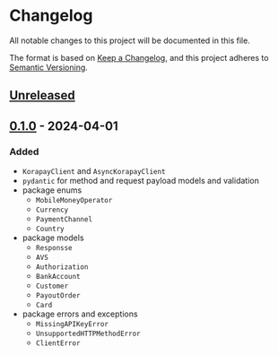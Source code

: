 # Changelog

All notable changes to this project will be documented in this file.

The format is based on [Keep a Changelog](https://keepachangelog.com/en/1.1.0/),
and this project adheres to [Semantic Versioning](https://semver.org/spec/v2.0.0.html).

## [Unreleased]



## [0.1.0] - 2024-04-01

### Added

- `KorapayClient` and `AsyncKorapayClient`
- `pydantic` for method and request payload models and validation
- package enums
    - `MobileMoneyOperator`
    - `Currency`
    - `PaymentChannel`
    - `Country`
- package models
    - `Responsse`
    - `AVS`
    - `Authorization`
    - `BankAccount`
    - `Customer`
    - `PayoutOrder`
    - `Card`
- package errors and exceptions
    - `MissingAPIKeyError`
    - `UnsupportedHTTPMethodError`
    - `ClientError`

[unreleased]: https://github.com/gray-adeyi/korapay_client/compare/v0.1.0...HEAD
[0.1.0]: https://github.com/gray-adeyi/korapay_client/releases/tag/v0.1.0
